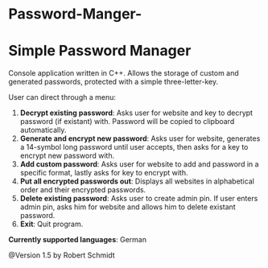 # Password-Manger-
# Simple Password Manager
Console application written in C++.
Allows the storage of custom and generated passwords, protected with a simple three-letter-key.

User can direct through a menu:
1) **Decrypt existing password**: Asks user for website and key to decrypt password (if existant) with. Password will be copied to clipboard automatically.
2) **Generate and encrypt new password**: Asks user for website, generates a 14-symbol long password until user accepts, then asks for a key to encrypt new password with.
3) **Add custom password**: Asks user for website to add and password in a specific format, lastly asks for key to encrypt with.
4) **Put all encrypted passwords out**: Displays all websites in alphabetical order and their encrypted passwords.
5) **Delete existing password**: Asks user to create admin pin. If user enters admin pin, asks him for website and allows him to delete existant password.
6) **Exit**: Quit program.

**Currently supported languages**: German

@Version 1.5 by Robert Schmidt
